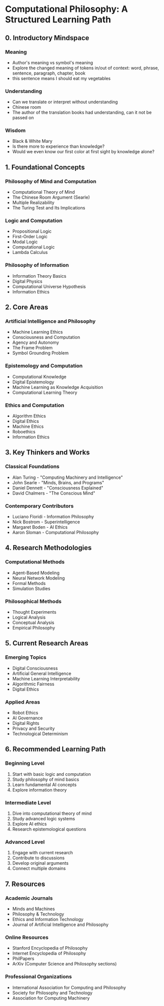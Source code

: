 # Computational Philosophy: A Structured Learning Path

## 0. Introductory Mindspace

### Meaning
- Author's meaning vs symbol's meaning
- Explore the changed meaning of tokens in/out of context: word, phrase, sentence, paragraph, chapter, book
- this sentence means I should eat my vegetables

### Understanding 
- Can we translate or interpret without understanding
- Chinese room
- The author of the translation books had understanding, can it not be passed on

### Wisdom
- Black & White Mary
- Is there more to experience than knowledge? 
- Would we even know our first color at first sight by knowledge alone?

## 1. Foundational Concepts

### Philosophy of Mind and Computation
- Computational Theory of Mind
- The Chinese Room Argument (Searle)
- Multiple Realizability
- The Turing Test and Its Implications

### Logic and Computation
- Propositional Logic
- First-Order Logic
- Modal Logic
- Computational Logic
- Lambda Calculus

### Philosophy of Information
- Information Theory Basics
- Digital Physics
- Computational Universe Hypothesis
- Information Ethics

## 2. Core Areas

### Artificial Intelligence and Philosophy
- Machine Learning Ethics
- Consciousness and Computation
- Agency and Autonomy
- The Frame Problem
- Symbol Grounding Problem

### Epistemology and Computation
- Computational Knowledge
- Digital Epistemology
- Machine Learning as Knowledge Acquisition
- Computational Learning Theory

### Ethics and Computation
- Algorithm Ethics
- Digital Ethics
- Machine Ethics
- Roboethics
- Information Ethics

## 3. Key Thinkers and Works

### Classical Foundations
- Alan Turing - "Computing Machinery and Intelligence"
- John Searle - "Minds, Brains, and Programs"
- Daniel Dennett - "Consciousness Explained"
- David Chalmers - "The Conscious Mind"

### Contemporary Contributors
- Luciano Floridi - Information Philosophy
- Nick Bostrom - Superintelligence
- Margaret Boden - AI Ethics
- Aaron Sloman - Computational Philosophy

## 4. Research Methodologies

### Computational Methods
- Agent-Based Modeling
- Neural Network Modeling
- Formal Methods
- Simulation Studies

### Philosophical Methods
- Thought Experiments
- Logical Analysis
- Conceptual Analysis
- Empirical Philosophy

## 5. Current Research Areas

### Emerging Topics
- Digital Consciousness
- Artificial General Intelligence
- Machine Learning Interpretability
- Algorithmic Fairness
- Digital Ethics

### Applied Areas
- Robot Ethics
- AI Governance
- Digital Rights
- Privacy and Security
- Technological Determinism

## 6. Recommended Learning Path

### Beginning Level
1. Start with basic logic and computation
2. Study philosophy of mind basics
3. Learn fundamental AI concepts
4. Explore information theory

### Intermediate Level
1. Dive into computational theory of mind
2. Study advanced logic systems
3. Explore AI ethics
4. Research epistemological questions

### Advanced Level
1. Engage with current research
2. Contribute to discussions
3. Develop original arguments
4. Connect multiple domains

## 7. Resources

### Academic Journals
- Minds and Machines
- Philosophy & Technology
- Ethics and Information Technology
- Journal of Artificial Intelligence and Philosophy

### Online Resources
- Stanford Encyclopedia of Philosophy
- Internet Encyclopedia of Philosophy
- PhilPapers
- ArXiv (Computer Science and Philosophy sections)

### Professional Organizations
- International Association for Computing and Philosophy
- Society for Philosophy and Technology
- Association for Computing Machinery
